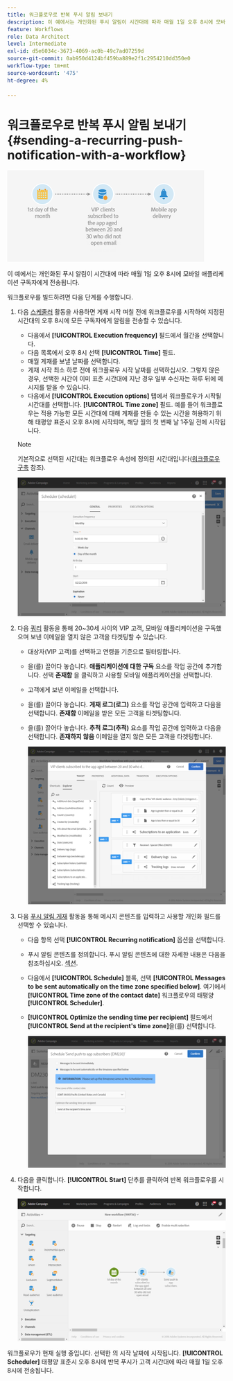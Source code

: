 ```yaml
---
title: 워크플로우로 반복 푸시 알림 보내기
description: 이 예에서는 개인화된 푸시 알림이 시간대에 따라 매월 1일 오후 8시에 모바일 애플리케이션 구독자에게 전송됩니다
feature: Workflows
role: Data Architect
level: Intermediate
exl-id: d5e6034c-3673-4069-ac0b-49c7ad07259d
source-git-commit: 0ab950d4124bf459ba889e2f1c2954210dd350e0
workflow-type: tm+mt
source-wordcount: '475'
ht-degree: 4%

---
```


# 워크플로우로 반복 푸시 알림 보내기 {#sending-a-recurring-push-notification-with-a-workflow}

![](assets/wkf_push_example_1.png)

이 예에서는 개인화된 푸시 알림이 시간대에 따라 매월 1일 오후 8시에 모바일 애플리케이션 구독자에게 전송됩니다.

워크플로우를 빌드하려면 다음 단계를 수행합니다.

1. 다음 [스케줄러](../../automating/using/scheduler.md) 활동을 사용하면 게재 시작 며칠 전에 워크플로우를 시작하여 지정된 시간대의 오후 8시에 모든 구독자에게 알림을 전송할 수 있습니다.

   * 다음에서 **[!UICONTROL Execution frequency]** 필드에서 월간을 선택합니다.
   * 다음 목록에서 오후 8시 선택 **[!UICONTROL Time]** 필드.
   * 매월 게재를 보낼 날짜를 선택합니다.
   * 게재 시작 최소 하루 전에 워크플로우 시작 날짜를 선택하십시오. 그렇지 않은 경우, 선택한 시간이 이미 표준 시간대에 지난 경우 일부 수신자는 하루 뒤에 메시지를 받을 수 있습니다.
   * 다음에서 **[!UICONTROL Execution options]** 탭에서 워크플로우가 시작될 시간대를 선택합니다. **[!UICONTROL Time zone]** 필드. 예를 들어 워크플로우는 적용 가능한 모든 시간대에 대해 게재를 만들 수 있는 시간을 허용하기 위해 태평양 표준시 오후 8시에 시작되며, 해당 월의 첫 번째 날 1주일 전에 시작됩니다.

   >[!NOTE]
   >
   >기본적으로 선택된 시간대는 워크플로우 속성에 정의된 시간대입니다([워크플로우 구축](../../automating/using/building-a-workflow.md) 참조).

   ![](assets/wkf_push_example_5.png)

1. 다음 [쿼리](../../automating/using/query.md) 활동을 통해 20~30세 사이의 VIP 고객, 모바일 애플리케이션을 구독했으며 보낸 이메일을 열지 않은 고객을 타겟팅할 수 있습니다.

   * 대상자(VIP 고객)를 선택하고 연령을 기준으로 필터링합니다.
   * 을(를) 끌어다 놓습니다. **애플리케이션에 대한 구독** 요소를 작업 공간에 추가합니다. 선택 **존재함** 을 클릭하고 사용할 모바일 애플리케이션을 선택합니다.
   * 고객에게 보낸 이메일을 선택합니다.
   * 을(를) 끌어다 놓습니다. **게재 로그(로그)** 요소를 작업 공간에 입력하고 다음을 선택합니다. **존재함** 이메일을 받은 모든 고객을 타겟팅합니다.
   * 을(를) 끌어다 놓습니다. **추적 로그(추적)** 요소를 작업 공간에 입력하고 다음을 선택합니다. **존재하지 않음** 이메일을 열지 않은 모든 고객을 타겟팅합니다.

      ![](assets/wkf_push_example_2.png)

1. 다음 [푸시 알림 게재](../../automating/using/push-notification-delivery.md) 활동을 통해 메시지 콘텐츠를 입력하고 사용할 개인화 필드를 선택할 수 있습니다.

   * 다음 항목 선택 **[!UICONTROL Recurring notification]** 옵션을 선택합니다.
   * 푸시 알림 콘텐츠를 정의합니다. 푸시 알림 콘텐츠에 대한 자세한 내용은 다음을 참조하십시오. [섹션](../../channels/using/preparing-and-sending-a-push-notification.md).
   * 다음에서 **[!UICONTROL Schedule]** 블록, 선택 **[!UICONTROL Messages to be sent automatically on the time zone specified below]**. 여기에서 **[!UICONTROL Time zone of the contact date]** 워크플로우의 태평양 **[!UICONTROL Scheduler]**.
   * **[!UICONTROL Optimize the sending time per recipient]** 필드에서 **[!UICONTROL Send at the recipient's time zone]**&#x200B;을(를) 선택합니다.

      ![](assets/wkf_push_example_4.png)

1. 다음을 클릭합니다. **[!UICONTROL Start]** 단추를 클릭하여 반복 워크플로우를 시작합니다.

   ![](assets/wkf_push_example_3.png)

워크플로우가 현재 실행 중입니다. 선택한 의 시작 날짜에 시작됩니다. **[!UICONTROL Scheduler]** 태평양 표준시 오후 8시에 반복 푸시가 고객 시간대에 따라 매월 1일 오후 8시에 전송됩니다.
